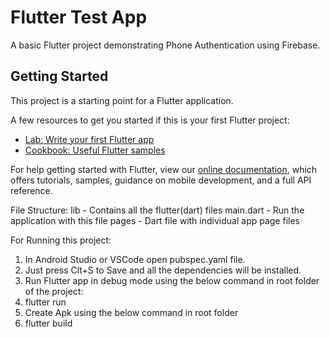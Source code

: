 # Flutter Test App

A basic Flutter project demonstrating Phone Authentication using Firebase.

## Getting Started

This project is a starting point for a Flutter application.

A few resources to get you started if this is your first Flutter project:

- [Lab: Write your first Flutter app](https://flutter.dev/docs/get-started/codelab)
- [Cookbook: Useful Flutter samples](https://flutter.dev/docs/cookbook)

For help getting started with Flutter, view our
[online documentation](https://flutter.dev/docs), which offers tutorials,
samples, guidance on mobile development, and a full API reference.

File Structure:
lib - Contains all the flutter(dart) files
main.dart - Run the application with this file
pages - Dart file with individual app page files

For Running this project:
1. In Android Studio or VSCode open pubspec.yaml file.
2. Just press Clt+S to Save and all the dependencies will be installed.
3. Run Flutter app in debug mode using the below command in root folder of the project: 
4. flutter run
5. Create Apk using the below command in root folder
6. flutter build
